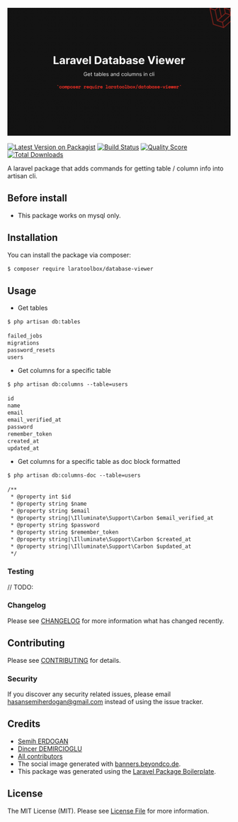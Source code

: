 ![Social Image](social.jpg)

[![Latest Version on Packagist](https://img.shields.io/packagist/v/laratoolbox/database-viewer.svg?style=flat-square)](https://packagist.org/packages/laratoolbox/database-viewer)
[![Build Status](https://img.shields.io/travis/laratoolbox/database-viewer/master.svg?style=flat-square)](https://travis-ci.org/laratoolbox/database-viewer)
[![Quality Score](https://img.shields.io/scrutinizer/g/laratoolbox/database-viewer.svg?style=flat-square)](https://scrutinizer-ci.com/g/laratoolbox/database-viewer)
[![Total Downloads](https://img.shields.io/packagist/dt/laratoolbox/database-viewer.svg?style=flat-square)](https://packagist.org/packages/laratoolbox/database-viewer)

A laravel package that adds commands for getting table / column info into artisan cli.

## Before install

* This package works on mysql only.

## Installation

You can install the package via composer:

```bash
$ composer require laratoolbox/database-viewer
```

## Usage

* Get tables
```shell
$ php artisan db:tables

failed_jobs
migrations
password_resets
users
```

* Get columns for a specific table
```shell
$ php artisan db:columns --table=users

id
name
email
email_verified_at
password
remember_token
created_at
updated_at
```

* Get columns for a specific table as doc block formatted
```shell
$ php artisan db:columns-doc --table=users

/**
 * @property int $id
 * @property string $name
 * @property string $email
 * @property string|\Illuminate\Support\Carbon $email_verified_at
 * @property string $password
 * @property string $remember_token
 * @property string|\Illuminate\Support\Carbon $created_at
 * @property string|\Illuminate\Support\Carbon $updated_at
 */
```

### Testing

// TODO:

### Changelog

Please see [CHANGELOG](CHANGELOG.md) for more information what has changed recently.

## Contributing

Please see [CONTRIBUTING](CONTRIBUTING.md) for details.

### Security

If you discover any security related issues, please email hasansemiherdogan@gmail.com instead of using the issue tracker.

## Credits

- [Semih ERDOGAN](https://github.com/laratoolbox)
- [Dincer DEMIRCIOGLU](https://github.com/dinncer)
- [All contributors](https://github.com/laratoolbox/database-viewer/graphs/contributors)
- The social image generated with [banners.beyondco.de](https://banners.beyondco.de/).
- This package was generated using the [Laravel Package Boilerplate](https://laravelpackageboilerplate.com).

## License

The MIT License (MIT). Please see [License File](LICENSE.md) for more information.
